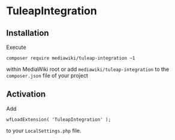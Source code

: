 # TuleapIntegration

## Installation
Execute

    composer require mediawiki/tuleap-integration ~1
within MediaWiki root or add `mediawiki/tuleap-integration` to the
`composer.json` file of your project

## Activation
Add

    wfLoadExtension( 'TuleapIntegration' );
to your `LocalSettings.php` file.